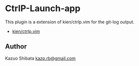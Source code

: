 CtrlP-Launch-app
=============

This plugin is a extension of kien/ctrlp.vim for the git-log output.

- [kien/ctrlp.vim](https://github.com/kien/ctrlp.vim)

Author
------

Kazuo Shibata <kazp.rb@gmail.com>

